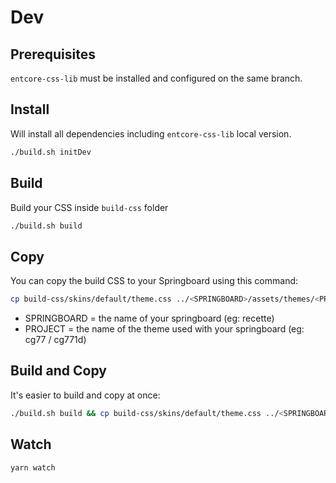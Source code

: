 # Dev

## Prerequisites

`entcore-css-lib` must be installed and configured on the same branch.

## Install

Will install all dependencies including `entcore-css-lib` local version.


```bash
./build.sh initDev
```

## Build

Build your CSS inside `build-css` folder

```bash
./build.sh build
```

## Copy

You can copy the build CSS to your Springboard using this command:

```bash
cp build-css/skins/default/theme.css ../<SPRINGBOARD>/assets/themes/<PROJECT>/skins/default/theme.css
```

- SPRINGBOARD = the name of your springboard (eg: recette)
- PROJECT = the name of the theme used with your springboard (eg: cg77 / cg771d)

## Build and Copy

It's easier to build and copy at once:

```bash
./build.sh build && cp build-css/skins/default/theme.css ../<SPRINGBOARD>/assets/themes/<PROJECT>/skins/default/theme.css
```

## Watch

```bash
yarn watch
```

